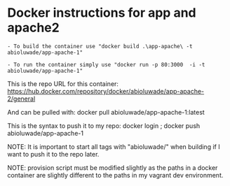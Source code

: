 # Docker instructions for app and apache2


````
- To build the container use "docker build .\app-apache\ -t abioluwade/app-apache-1"

- To run the container simply use "docker run -p 80:3000  -i -t abioluwade/app-apache-1"

````

This is the repo URL for this container: https://hub.docker.com/repository/docker/abioluwade/app-apache-2/general

And can be pulled with: docker pull abioluwade/app-apache-1:latest

This is the syntax to push it to my repo: docker login ; docker push abioluwade/app-apache-1

NOTE: It is important to start all tags with "abioluwade/" when building if I want
to push it to the repo later.


NOTE: provision script must be modified slightly as the paths in a docker container
are slightly different to the paths in my vagrant dev environment.
